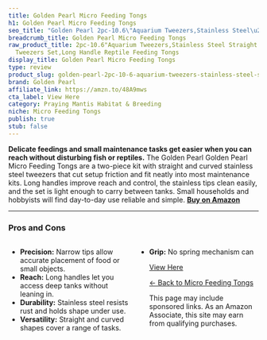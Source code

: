 ```yaml
---
title: Golden Pearl Micro Feeding Tongs
h1: Golden Pearl Micro Feeding Tongs
seo_title: "Golden Pearl 2pc-10.6\"Aquarium Tweezers,Stainless Steel\u2026"
breadcrumb_title: Golden Pearl Micro Feeding Tongs
raw_product_title: 2pc-10.6"Aquarium Tweezers,Stainless Steel Straight and Curved
  Tweezers Set,Long Handle Reptile Feeding Tongs
display_title: Golden Pearl Micro Feeding Tongs
type: review
product_slug: golden-pearl-2pc-10-6-aquarium-tweezers-stainless-steel-straight-and-cu-c13c06a8
brand: Golden Pearl
affiliate_link: https://amzn.to/48A9mws
cta_label: View Here
category: Praying Mantis Habitat & Breeding
niche: Micro Feeding Tongs
publish: true
stub: false
---
```


<div id="intro" class="full-width">
  <p><strong>Delicate feedings and small maintenance tasks get easier when you can reach without disturbing fish or reptiles.</strong> The Golden Pearl Golden Pearl Micro Feeding Tongs are a two-piece kit with straight and curved stainless steel tweezers that cut setup friction and fit neatly into most maintenance kits. Long handles improve reach and control, the stainless tips clean easily, and the set is light enough to carry between tanks. Small households and hobbyists will find day-to-day use reliable and simple. <a href="https://amzn.to/48A9mws" rel="nofollow sponsored noopener" target="_blank"><strong>Buy on Amazon</strong></a></p>
</div>

<hr />
<h3 id="pros-cons">Pros and Cons</h3>
<div class="pc-grid" style="display:grid;grid-template-columns:1fr 1fr;gap:16px;">
  <ul>
    <li><strong>Precision:</strong> Narrow tips allow accurate placement of food or small objects.</li>
    <li><strong>Reach:</strong> Long handles let you access deep tanks without leaning in.</li>
    <li><strong>Durability:</strong> Stainless steel resists rust and holds shape under use.</li>
    <li><strong>Versatility:</strong> Straight and curved shapes cover a range of tasks.</li>
  </ul>
  <ul>
    <li><strong>Grip:</strong> No spring mechanism can
<p><a class="btn" href="https://amzn.to/48A9mws" target="_blank" rel="nofollow sponsored noopener">View Here</a></p>
<p><a href="/roundups/praying-mantis-habitat-breeding/micro-feeding-tongs/">← Back to Micro Feeding Tongs</a></p>
<aside class="disclosure">This page may include sponsored links. As an Amazon Associate, this site may earn from qualifying purchases.</aside>
